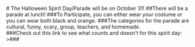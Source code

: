 <br/>
# The Halloween Spirit Day/Parade will be on October 31!
##There will be a parade at lunch!
###To Participate, you can either wear your costume or you can wear both black and orange.
###The categories for the parade are cultural, funny, scary, group, teachers, and homemade.
<br/>
###Check out this link to see what counts and doesn't for this spirit day:
>###<https://docs.google.com/document/d/1ThQdcsh8on9uSBacl1PGFpDq_4efn4Dx6HwGDzrsrcM/edit?ts=580e91a8>
